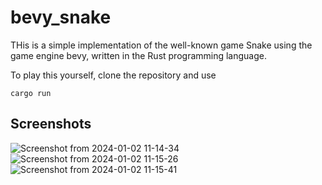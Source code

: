 # bevy_snake
THis is a simple implementation of the well-known game Snake using the game engine bevy, written in the Rust programming language.

To play this yourself, clone the repository and use 

` cargo run `

## Screenshots
![Screenshot from 2024-01-02 11-14-34](https://github.com/angrycompany16/bevy_snake/assets/81249185/7c364319-8049-454a-912b-05b6b2e83e36)
![Screenshot from 2024-01-02 11-15-26](https://github.com/angrycompany16/bevy_snake/assets/81249185/b13f3215-301d-4829-bc26-4bf7a29e963c)
![Screenshot from 2024-01-02 11-15-41](https://github.com/angrycompany16/bevy_snake/assets/81249185/8c14ebb6-61bd-41f6-ab11-e2b30aa3e3ef)
